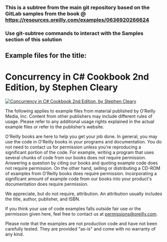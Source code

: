 ### This is a subtree from the main git repository based on the GitLab samples from the book @ https://resources.oreilly.com/examples/0636920266624 
### Use git-subtree commands to interact with the Samples section of this solution

## Example files for the title:  
	  
# Concurrency in C# Cookbook 2nd Edition, by Stephen Cleary
	  
[![Concurrency in C# Cookbook 2nd Edition, by Stephen Cleary](http://akamaicovers.oreilly.com/images/9781492054436/cat.gif)](https://www.safaribooksonline.com/library/view/title/9781492054498//)
	  
The following applies to example files from material published by O’Reilly Media, Inc. Content from other publishers may include different rules of usage. Please refer to any additional usage rights explained in the actual example files or refer to the publisher’s website.
	  
O'Reilly books are here to help you get your job done. In general, you may use the code in O'Reilly books in your programs and documentation. You do not need to contact us for permission unless you're reproducing a significant portion of the code. For example, writing a program that uses several chunks of code from our books does not require permission. Answering a question by citing our books and quoting example code does not require permission. On the other hand, selling or distributing a CD-ROM of examples from O'Reilly books does require permission. Incorporating a significant amount of example code from our books into your product's documentation does require permission.
	  
We appreciate, but do not require, attribution. An attribution usually includes the title, author, publisher, and ISBN.
	  
If you think your use of code examples falls outside fair use or the permission given here, feel free to contact us at <permissions@oreilly.com>.
	  
Please note that the examples are not production code and have not been carefully tested. They are provided "as-is" and come with no warranty of any kind.


